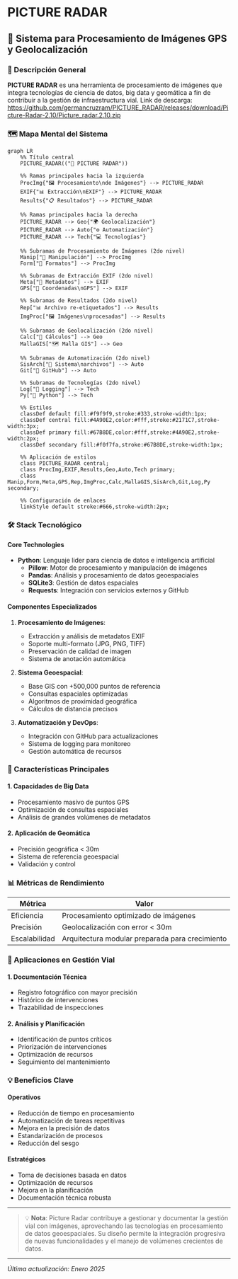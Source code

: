 # PICTURE RADAR

## 🚀 Sistema para Procesamiento de Imágenes GPS y Geolocalización

### 📝 Descripción General

**PICTURE RADAR** es una herramienta de procesamiento de imágenes que integra tecnologías de ciencia de datos, big data y geomática a fin de contribuir a la gestión de infraestructura vial.
Link de descarga: https://github.com/germancruzram/PICTURE_RADAR/releases/download/Picture-Radar-2.10/Picture_radar.2.10.zip

### 🗺️ Mapa Mental del Sistema

````mermaid
graph LR
    %% Título central
    PICTURE_RADAR(("🎯 PICTURE RADAR"))

    %% Ramas principales hacia la izquierda
    ProcImg{"🖼️ Procesamiento\nde Imágenes"} --> PICTURE_RADAR
    EXIF{"📊 Extracción\nEXIF"} --> PICTURE_RADAR
    Results{"📋 Resultados"} --> PICTURE_RADAR

    %% Ramas principales hacia la derecha
    PICTURE_RADAR --> Geo{"🌍 Geolocalización"}
    PICTURE_RADAR --> Auto{"⚙️ Automatización"}
    PICTURE_RADAR --> Tech{"💻 Tecnologías"}

    %% Subramas de Procesamiento de Imágenes (2do nivel)
    Manip["🔧 Manipulación"] --> ProcImg
    Form["📁 Formatos"] --> ProcImg

    %% Subramas de Extracción EXIF (2do nivel)
    Meta["📝 Metadatos"] --> EXIF
    GPS["📍 Coordenadas\nGPS"] --> EXIF

    %% Subramas de Resultados (2do nivel)
    Rep["📊 Archivo re-etiquetados"] --> Results
    ImgProc["🖼️ Imágenes\nprocesadas"] --> Results

    %% Subramas de Geolocalización (2do nivel)
    Calc["🔢 Cálculos"] --> Geo
    MallaGIS["🗺️ Malla GIS"] --> Geo

    %% Subramas de Automatización (2do nivel)
    SisArch["📂 Sistema\narchivos"] --> Auto
    Git["🔄 GitHub"] --> Auto

    %% Subramas de Tecnologías (2do nivel)
    Log["📝 Logging"] --> Tech
    Py["🐍 Python"] --> Tech

    %% Estilos
    classDef default fill:#f9f9f9,stroke:#333,stroke-width:1px;
    classDef central fill:#4A90E2,color:#fff,stroke:#2171C7,stroke-width:3px;
    classDef primary fill:#67B8DE,color:#fff,stroke:#4A90E2,stroke-width:2px;
    classDef secondary fill:#f0f7fa,stroke:#67B8DE,stroke-width:1px;
    
    %% Aplicación de estilos
    class PICTURE_RADAR central;
    class ProcImg,EXIF,Results,Geo,Auto,Tech primary;
    class Manip,Form,Meta,GPS,Rep,ImgProc,Calc,MallaGIS,SisArch,Git,Log,Py secondary;

    %% Configuración de enlaces
    linkStyle default stroke:#666,stroke-width:2px;
````
### 🛠️ Stack Tecnológico

#### Core Technologies
- **Python**: Lenguaje lider para ciencia de datos e inteligencia artificial
  - **Pillow**: Motor de procesamiento y manipulación de imágenes
  - **Pandas**: Análisis y procesamiento de datos geoespaciales
  - **SQLite3**: Gestión de datos espaciales
  - **Requests**: Integración con servicios externos y GitHub

#### Componentes Especializados

1. **Procesamiento de Imágenes**:
   - Extracción y análisis de metadatos EXIF
   - Soporte multi-formato (JPG, PNG, TIFF)
   - Preservación de calidad de imagen
   - Sistema de anotación automática

2. **Sistema Geoespacial**:
   - Base GIS con +500,000 puntos de referencia
   - Consultas espaciales optimizadas
   - Algoritmos de proximidad geográfica
   - Cálculos de distancia precisos

3. **Automatización y DevOps**:
   - Integración con GitHub para actualizaciones
   - Sistema de logging para monitoreo
   - Gestión automática de recursos
   
### 🎯 Características Principales

#### 1. Capacidades de Big Data
- Procesamiento masivo de puntos GPS
- Optimización de consultas espaciales
- Análisis de grandes volúmenes de metadatos

#### 2. Aplicación de Geomática
- Precisión geográfica < 30m
- Sistema de referencia geoespacial
- Validación y control 


### 📊 Métricas de Rendimiento

| Métrica | Valor |
|---------|-------|
| Eficiencia | Procesamiento optimizado de imágenes |
| Precisión | Geolocalización con error < 30m |
| Escalabilidad | Arquitectura modular preparada para crecimiento |

### 🎯 Aplicaciones en Gestión Vial

#### 1. Documentación Técnica
- Registro fotográfico con mayor precisión
- Histórico de intervenciones
- Trazabilidad de inspecciones

#### 2. Análisis y Planificación
- Identificación de puntos críticos
- Priorización de intervenciones
- Optimización de recursos
- Seguimiento del mantenimiento

### 💡 Beneficios Clave

#### Operativos
- Reducción de tiempo en procesamiento
- Automatización de tareas repetitivas
- Mejora en la precisión de datos
- Estandarización de procesos
- Reducción del sesgo 

#### Estratégicos
- Toma de decisiones basada en datos
- Optimización de recursos
- Mejora en la planificación
- Documentación técnica robusta

---

> 💡 **Nota**: Picture Radar contribuye a gestionar y documentar la gestión vial con imágenes, aprovechando las tecnologías en procesamiento de datos geoespaciales. Su diseño permite la integración progresiva de nuevas funcionalidades y el manejo de volúmenes crecientes de datos.

---
*Última actualización: Enero 2025*
